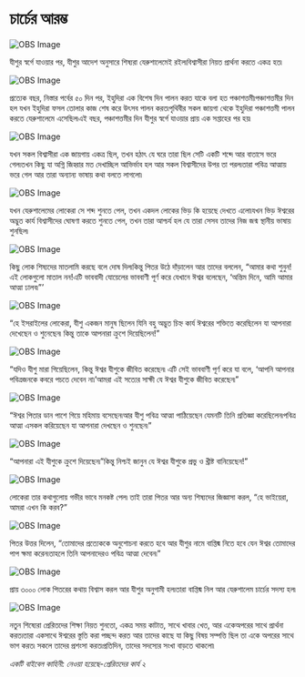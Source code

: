 # চার্চের আরম্ভ

![OBS Image](https://cdn.door43.org/obs/jpg/360px/obs-en-43-01.jpg)

যীশুর স্বর্গে যাওয়ার পর, যীশুর আদেশ অনুসারে শিষ্যরা যেরুশালেমেই রইল৷বিশ্বাসীরা নিয়ত প্রার্থনা করতে একত্র হত৷

![OBS Image](https://cdn.door43.org/obs/jpg/360px/obs-en-43-02.jpg)

প্রত্যেক বছর, নিস্তার পর্বের ৫০ দিন পর, ইহুদিরা এক বিশেষ দিন পালন করত যাকে বলা হত পঞ্চাশত্তমী৷পঞ্চাশত্তমীর দিন হল যখন ইহুদিরা ফসল তোলার কাজ শেষ করে উৎসব পালন করত৷পৃথিবীর সকল জায়গা থেকে ইহুদিরা পঞ্চাশত্তমী পালন করতে যেরুশালেমে এসেছিল৷এই বছর, পঞ্চাশত্তমীর দিন যীশুর স্বর্গে যাওয়ার প্রায় এক সপ্তাহের পর হয়৷

![OBS Image](https://cdn.door43.org/obs/jpg/360px/obs-en-43-03.jpg)

যখন সকল বিশ্বাসীরা এক জায়গায় একত্র ছিল, তখন হঠাৎ যে ঘরে তারা ছিল সেটি একটি শব্দে আর বাতাসে ভরে গেল৷তখন কিছু যা অগ্নি জিহ্বার মত দেখাচ্ছিল আভির্ভাব হল আর সকল বিশ্বাসীদের উপর তা পরল৷তারা পবিত্র আত্মায় ভরে গেল আর তারা অন্যান্য ভাষায় কথা বলতে লাগলো৷

![OBS Image](https://cdn.door43.org/obs/jpg/360px/obs-en-43-04.jpg)

যখন যেরুশালেমের লোকেরা সে শব্দ শুনতে পেল, তখন একদল লোকের ভিড় কি হয়েছে দেখতে এলো৷যখন ভিড় ঈশ্বরের অদ্ভুত কার্য বিশ্বাসীদের ঘোষণা করতে শুনতে পেল, তখন তারা আশ্চর্য হল যে তারা সেসব তাদের নিজ জন্ম স্থানীয় ভাষায় শুনছিল৷ 

![OBS Image](https://cdn.door43.org/obs/jpg/360px/obs-en-43-05.jpg)

কিছু লোক শিষ্যদের মাতলামি করছে বলে দোষ দিল৷কিন্তু পিতর উঠে দাঁড়ালেন আর তাদের বললেন, “আমার কথা শুনুন!এই লোকগুলো মাতাল নন!এটি ভাববাদী যোয়েলের ভাববাণী পূর্ণ করে যেখানে ঈশ্বর বলেছেন, ‘অন্তিম দিনে, আমি আমার আত্মা ঢালব৷”’ 

![OBS Image](https://cdn.door43.org/obs/jpg/360px/obs-en-43-06.jpg)

“হে ইসরাইলের লোকেরা, যীশু একজন মানুষ ছিলেন যিনি বহু অদ্ভুত চিহ্ন কার্য ঈশ্বরের শক্তিতে করেছিলেন যা আপনারা দেখেছেন ও শুনেছেন৷ কিন্তু তাকে আপনারা ক্রুশে দিয়েছিলেন!”

![OBS Image](https://cdn.door43.org/obs/jpg/360px/obs-en-43-07.jpg)

“যদিও যীশু মারা গিয়েছিলেন, কিন্তু ঈশ্বর যীশুকে জীবিত করেছেন৷ এটি সেই ভাববাণী পূর্ণ করে যা বলে, ‘আপনি আপনার পবিত্রজনকে কবরে পচতে দেবেন না৷’আমরা এই সত্যের সাক্ষী যে ঈশ্বর যীশুকে জীবিত করেছেন৷”

![OBS Image](https://cdn.door43.org/obs/jpg/360px/obs-en-43-08.jpg)

“ঈশ্বর পিতার ডান পাশে গিয়ে মহিমায় বসেছেন৷আর যীশু পবিত্র আত্মা পাঠিয়েছেন যেমনটি তিনি প্রতিজ্ঞা করেছিলেন৷পবিত্র আত্মা এসকল করিয়েছেন যা আপনারা দেখছেন ও শুনছেন৷”

![OBS Image](https://cdn.door43.org/obs/jpg/360px/obs-en-43-09.jpg)

“আপনারা এই যীশুকে ক্রুশে দিয়েছেন৷”কিন্তু নিশ্চই জানুন যে ঈশ্বর যীশুকে প্রভু ও খ্রীষ্ট বানিয়েছেন!”

![OBS Image](https://cdn.door43.org/obs/jpg/360px/obs-en-43-10.jpg)

লোকেরা তার কথাগুলোয় গভীর ভাবে মনকষ্ট পেল৷ তাই তারা পিতর আর অন্য শিষ্যদের জিজ্ঞাসা করল, “হে ভাইয়েরা, আমরা এখন কি করব?”

![OBS Image](https://cdn.door43.org/obs/jpg/360px/obs-en-43-11.jpg)

পিতর উত্তর দিলেন, “তোমাদের প্রত্যেককে অনুশোচনা করতে হবে আর যীশুর নামে বাপ্তিষ্ম নিতে হবে যেন ঈশ্বর তোমাদের পাপ ক্ষমা করেন৷তাহলে তিনি আপনাদেরও পবিত্র আত্মা দেবেন৷” 

![OBS Image](https://cdn.door43.org/obs/jpg/360px/obs-en-43-12.jpg)

প্রায় ৩০০০ লোক পিতরের কথায় বিশ্বাস করল আর যীশুর অনুগামী হল৷তারা বাপ্তিষ্ম নিল আর যেরুশালেম চার্চের সদস্য হল৷

![OBS Image](https://cdn.door43.org/obs/jpg/360px/obs-en-43-13.jpg)

নতুন শিষ্যেরা প্রেরিতদের শিক্ষা নিয়ত শুনতো, একত্র সময় কাটাত, সাথে খাবার খেত, আর একেঅপরের সাথে প্রার্থনা করত৷তারা একসাথে ঈশ্বরের স্তুতি করা পচ্ছন্দ করত আর তাদের কাছে যা কিছু বিষয় সম্পত্তি ছিল তা একে অপরের সাথে ভাগ করত৷ সকলে তাদের প্রশংসা করত৷প্রতিদিন, তাদের সদস্যের সংখা বাড়তে থাকলো৷ 

_একটি বাইবেল কাহিনী: নেওয়া হয়েছে-প্রেরিতদের কার্য ২_